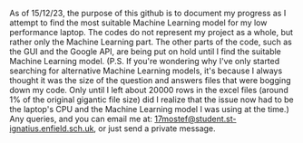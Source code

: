 As of 15/12/23, the purpose of this github is to document my progress as I attempt to find the most suitable Machine Learning model for my low performance laptop. 
The codes do not represent my project as a whole, but rather only the Machine Learning part.
The other parts of the code, such as the GUI and the Google API, are being put on hold until I find the suitable Machine Learning model.
(P.S. If you're wondering why I've only started searching for alternative Machine Learning models, it's because I always thought it was the size of the question and answers files that were bogging down my code. 
      Only until I left about 20000 rows in the excel files (around 1% of the original gigantic file size) did I realize that the issue now had to be the laptop's CPU and the Machine Learning model I was using at the time.)
Any queries, and you can email me at: 17mostef@student.st-ignatius.enfield.sch.uk, or just send a private message.
